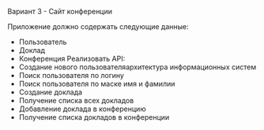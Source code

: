 Вариант 3 - Сайт конференции

Приложение должно содержать следующие данные:
- Пользователь
- Доклад
- Конференция
Реализовать API:
- Создание нового пользователяархитектура информационных систем
- Поиск пользователя по логину
- Поиск пользователя по маске имя и фамилии
- Создание доклада
- Получение списка всех докладов
- Добавление доклада в конференцию
- Получение списка докладов в конференции
